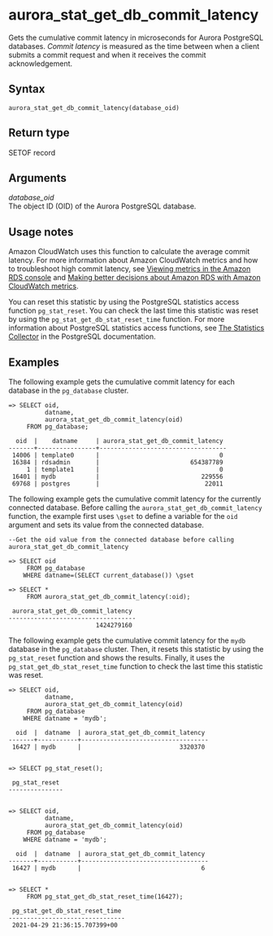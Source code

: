 # aurora\_stat\_get\_db\_commit\_latency<a name="aurora_stat_get_db_commit_latency"></a>

Gets the cumulative commit latency in microseconds for Aurora PostgreSQL databases\. *Commit latency* is measured as the time between when a client submits a commit request and when it receives the commit acknowledgement\.

## Syntax<a name="aurora_stat_get_db_commit_latency-syntax"></a>

 

```
aurora_stat_get_db_commit_latency(database_oid)
```

## Return type<a name="aurora_stat_get_db_commit_latency-return-type"></a>

SETOF record

## Arguments<a name="aurora_stat_get_db_commit_latency-arguments"></a>

 *database\_oid*   
The object ID \(OID\) of the Aurora PostgreSQL database\.

## Usage notes<a name="aurora_stat_get_db_commit_latency-usage-notes"></a>

Amazon CloudWatch uses this function to calculate the average commit latency\. For more information about Amazon CloudWatch metrics and how to troubleshoot high commit latency, see [Viewing metrics in the Amazon RDS console](USER_Monitoring.md) and [Making better decisions about Amazon RDS with Amazon CloudWatch metrics](https://aws.amazon.com/blogs/database/making-better-decisions-about-amazon-rds-with-amazon-cloudwatch-metrics/)\.

You can reset this statistic by using the PostgreSQL statistics access function `pg_stat_reset`\. You can check the last time this statistic was reset by using the `pg_stat_get_db_stat_reset_time` function\. For more information about PostgreSQL statistics access functions, see [The Statistics Collector](https://www.postgresql.org/docs/9.1/monitoring-stats.html) in the PostgreSQL documentation\.

## Examples<a name="aurora_stat_get_db_commit_latency-examples"></a>

The following example gets the cumulative commit latency for each database in the `pg_database` cluster\.

```
=> SELECT oid, 
          datname, 
          aurora_stat_get_db_commit_latency(oid) 
     FROM pg_database;
     
  oid  |    datname     | aurora_stat_get_db_commit_latency
-------+----------------+-----------------------------------
 14006 | template0      |                                 0
 16384 | rdsadmin       |                         654387789
     1 | template1      |                                 0
 16401 | mydb           |                            229556
 69768 | postgres       |                             22011
```

The following example gets the cumulative commit latency for the currently connected database\. Before calling the `aurora_stat_get_db_commit_latency` function, the example first uses `\gset` to define a variable for the `oid` argument and sets its value from the connected database\.

```
--Get the oid value from the connected database before calling aurora_stat_get_db_commit_latency

=> SELECT oid
     FROM pg_database
    WHERE datname=(SELECT current_database()) \gset

=> SELECT * 
     FROM aurora_stat_get_db_commit_latency(:oid);
     
 aurora_stat_get_db_commit_latency
-----------------------------------
                        1424279160
```

The following example gets the cumulative commit latency for the `mydb` database in the `pg_database` cluster\. Then, it resets this statistic by using the `pg_stat_reset` function and shows the results\. Finally, it uses the `pg_stat_get_db_stat_reset_time` function to check the last time this statistic was reset\.

```
=> SELECT oid,
          datname,
          aurora_stat_get_db_commit_latency(oid)
     FROM pg_database
    WHERE datname = 'mydb';
     
  oid  |  datname  | aurora_stat_get_db_commit_latency
-------+-----------+-----------------------------------
 16427 | mydb      |                           3320370


=> SELECT pg_stat_reset();

 pg_stat_reset
---------------


=> SELECT oid,
          datname,
          aurora_stat_get_db_commit_latency(oid)
     FROM pg_database
    WHERE datname = 'mydb';
     
  oid  |  datname  | aurora_stat_get_db_commit_latency
-------+-----------+-----------------------------------
 16427 | mydb      |                                 6
 
 
=> SELECT * 
     FROM pg_stat_get_db_stat_reset_time(16427);
     
 pg_stat_get_db_stat_reset_time
--------------------------------
 2021-04-29 21:36:15.707399+00
```